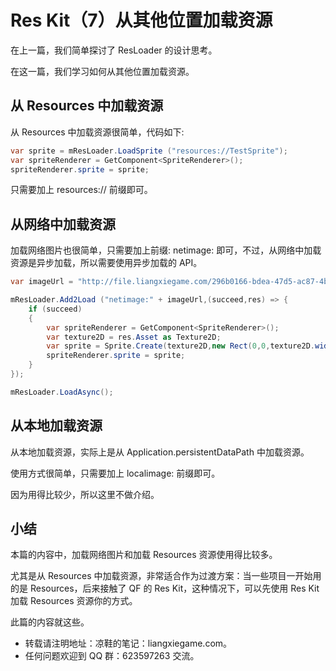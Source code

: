 # Res Kit（7）从其他位置加载资源
在上一篇，我们简单探讨了 ResLoader 的设计思考。

在这一篇，我们学习如何从其他位置加载资源。

## 从 Resources 中加载资源
从 Resources 中加载资源很简单，代码如下:
``` csharp
var sprite = mResLoader.LoadSprite ("resources://TestSprite");
var spriteRenderer = GetComponent<SpriteRenderer>();
spriteRenderer.sprite = sprite;
```

只需要加上 resources:// 前缀即可。

## 从网络中加载资源

加载网络图片也很简单，只需要加上前缀: netimage: 即可，不过，从网络中加载资源是异步加载，所以需要使用异步加载的 API。

``` csharp
var imageUrl = "http://file.liangxiegame.com/296b0166-bdea-47d5-ac87-4b55c91df16f.png";

mResLoader.Add2Load ("netimage:" + imageUrl,(succeed,res) => {
    if (succeed) 
    {
        var spriteRenderer = GetComponent<SpriteRenderer>();
        var texture2D = res.Asset as Texture2D;
        var sprite = Sprite.Create(texture2D,new Rect(0,0,texture2D.width,texture2D.height),Vector2.one * 0.5f);
        spriteRenderer.sprite = sprite;
    }
});

mResLoader.LoadAsync();
```

## 从本地加载资源
从本地加载资源，实际上是从 Application.persistentDataPath  中加载资源。

使用方式很简单，只需要加上 localimage: 前缀即可。

因为用得比较少，所以这里不做介绍。

## 小结
本篇的内容中，加载网络图片和加载 Resources 资源使用得比较多。

尤其是从 Resources 中加载资源，非常适合作为过渡方案：当一些项目一开始用的是 Resources，后来接触了 QF 的 Res Kit，这种情况下，可以先使用 Res Kit 加载 Resources 资源你的方式。

此篇的内容就这些。

* 转载请注明地址：凉鞋的笔记：liangxiegame.com。
* 任何问题欢迎到 QQ 群：623597263 交流。

